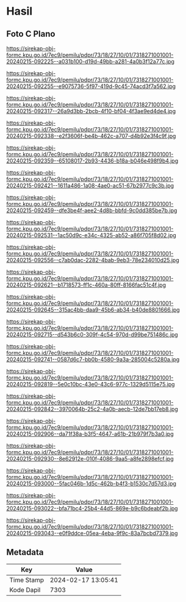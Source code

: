 # Hasil

## Foto C Plano

https://sirekap-obj-formc.kpu.go.id/7ec9/pemilu/pdpr/73/18/27/10/01/7318271001001-20240215-092225--a031b100-d19d-49bb-a281-4a0b3f12a77c.jpg

https://sirekap-obj-formc.kpu.go.id/7ec9/pemilu/pdpr/73/18/27/10/01/7318271001001-20240215-092255--e9075736-5f97-419d-9c45-74acd3f7a562.jpg

https://sirekap-obj-formc.kpu.go.id/7ec9/pemilu/pdpr/73/18/27/10/01/7318271001001-20240215-092317--26a9d3bb-2bcb-4f10-bf04-4f3ae9ed4de4.jpg

https://sirekap-obj-formc.kpu.go.id/7ec9/pemilu/pdpr/73/18/27/10/01/7318271001001-20240215-092338--e2f3606f-be4b-462c-a707-d4b92e3f4c9f.jpg

https://sirekap-obj-formc.kpu.go.id/7ec9/pemilu/pdpr/73/18/27/10/01/7318271001001-20240215-092359--65108017-2b93-4436-b18a-b046e498f9b4.jpg

https://sirekap-obj-formc.kpu.go.id/7ec9/pemilu/pdpr/73/18/27/10/01/7318271001001-20240215-092421--1611a486-1a08-4ae0-ac51-67b2977c9c3b.jpg

https://sirekap-obj-formc.kpu.go.id/7ec9/pemilu/pdpr/73/18/27/10/01/7318271001001-20240215-092459--dfe3be4f-aee2-4d8b-bbfd-9c0dd385be7b.jpg

https://sirekap-obj-formc.kpu.go.id/7ec9/pemilu/pdpr/73/18/27/10/01/7318271001001-20240215-092531--1ac50d9c-e34c-4325-ab52-a86f705f8d02.jpg

https://sirekap-obj-formc.kpu.go.id/7ec9/pemilu/pdpr/73/18/27/10/01/7318271001001-20240215-092556--c7ab0dac-2282-4bab-9eb3-78e234010d25.jpg

https://sirekap-obj-formc.kpu.go.id/7ec9/pemilu/pdpr/73/18/27/10/01/7318271001001-20240215-092621--b1718573-ff1c-460a-80ff-8166fac51c4f.jpg

https://sirekap-obj-formc.kpu.go.id/7ec9/pemilu/pdpr/73/18/27/10/01/7318271001001-20240215-092645--315ac4bb-daa9-45b6-ab34-b40de8801666.jpg

https://sirekap-obj-formc.kpu.go.id/7ec9/pemilu/pdpr/73/18/27/10/01/7318271001001-20240215-092715--d543b6c0-309f-4c54-970d-d99be751486c.jpg

https://sirekap-obj-formc.kpu.go.id/7ec9/pemilu/pdpr/73/18/27/10/01/7318271001001-20240215-092741--0587d6c7-bb0b-4580-9a3a-285004c5280a.jpg

https://sirekap-obj-formc.kpu.go.id/7ec9/pemilu/pdpr/73/18/27/10/01/7318271001001-20240215-092819--5e0c10bc-43e0-43c6-977c-1329d5115e75.jpg

https://sirekap-obj-formc.kpu.go.id/7ec9/pemilu/pdpr/73/18/27/10/01/7318271001001-20240215-092842--3970064b-25c2-4a0b-aecb-12de7bb17eb8.jpg

https://sirekap-obj-formc.kpu.go.id/7ec9/pemilu/pdpr/73/18/27/10/01/7318271001001-20240215-092906--da71f38a-b3f5-4647-a61b-21b979f7b3a0.jpg

https://sirekap-obj-formc.kpu.go.id/7ec9/pemilu/pdpr/73/18/27/10/01/7318271001001-20240215-092930--8e62912e-010f-4086-9aa5-a8fe2898efcf.jpg

https://sirekap-obj-formc.kpu.go.id/7ec9/pemilu/pdpr/73/18/27/10/01/7318271001001-20240215-093000--5fac046b-1d5c-462b-b4f3-b1530c7d57d3.jpg

https://sirekap-obj-formc.kpu.go.id/7ec9/pemilu/pdpr/73/18/27/10/01/7318271001001-20240215-093022--bfa71bc4-25b4-44d5-869e-b9c6bdeabf2b.jpg

https://sirekap-obj-formc.kpu.go.id/7ec9/pemilu/pdpr/73/18/27/10/01/7318271001001-20240215-093043--e0f9ddce-05ea-4eba-9f9c-83a7bcbd7379.jpg


## Metadata

| Key        | Value               |
| ---------- | ------------------- |
| Time Stamp | 2024-02-17 13:05:41 |
| Kode Dapil | 7303                |



